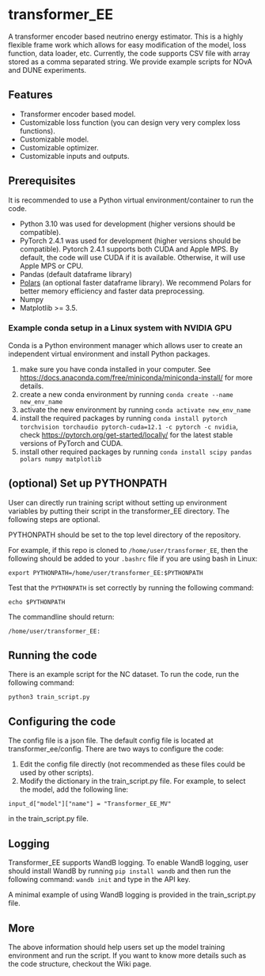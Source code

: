 # transformer_EE
A transformer encoder based neutrino energy estimator. This is a highly flexible frame work which allows for easy modification of the model, loss function, data loader, etc. Currently, the code supports CSV file with array stored as a comma separated string. We provide example scripts for NOvA and DUNE experiments.

## Features

* Transformer encoder based model.
* Customizable loss function (you can design very very complex loss functions).
* Customizable model.
* Customizable optimizer.
* Customizable inputs and outputs.

## Prerequisites

It is recommended to use a Python virtual environment/container to run the code.

* Python 3.10 was used for development (higher versions should be compatible).
* PyTorch 2.4.1 was used for development (higher versions should be compatible). Pytorch 2.4.1 supports both CUDA and Apple MPS. By default, the code will use CUDA if it is available. Otherwise, it will use Apple MPS or CPU.
* Pandas (default dataframe library)
* [Polars](https://pola.rs/) (an optional faster dataframe library). We recommend Polars for better memory efficiency and faster data preprocessing.
* Numpy
* Matplotlib >= 3.5.

### Example conda setup in a Linux system with NVIDIA GPU
Conda is a Python environment manager which allows user to create an independent virtual environment and install Python packages.
1. make sure you have conda installed in your computer. See https://docs.anaconda.com/free/miniconda/miniconda-install/ for more details.
2. create a new conda environment by running `conda create --name new_env_name`
3. activate the new environment by running `conda activate new_env_name`
4. install the required packages by running `conda install pytorch torchvision torchaudio pytorch-cuda=12.1 -c pytorch -c nvidia`, check https://pytorch.org/get-started/locally/ for the latest stable versions of PyTorch and CUDA.
5. install other required packages by running `conda install scipy pandas polars numpy matplotlib`

## (optional) Set up PYTHONPATH
User can directly run training script without setting up environment variables by putting their script in the transformer_EE directory. The following steps are optional.

PYTHONPATH should be set to the top level directory of the repository.

For example, if this repo is cloned to `/home/user/transformer_EE`, then the following should be added to your `.bashrc` file if you are using bash in Linux:
```
export PYTHONPATH=/home/user/transformer_EE:$PYTHONPATH
```

Test that the `PYTHONPATH` is set correctly by running the following command:
```
echo $PYTHONPATH
```
The commandline should return:
```
/home/user/transformer_EE:
```

## Running the code
There is an example script for the NC dataset. To run the code, run the following command:
```
python3 train_script.py
```

## Configuring the code
The config file is a json file. The default config file is located at transformer_ee/config.
There are two ways to configure the code:
1. Edit the config file directly (not recommended as these files could be used by other scripts).
2. Modify the dictionary in the train_script.py file. For example, to select the model, add the following line:
```
input_d["model"]["name"] = "Transformer_EE_MV"
```
in the train_script.py file.

## Logging

Transformer_EE supports WandB logging. To enable WandB logging, user should install WandB by running `pip install wandb` and then run the following command: `wandb init` and type in the API key.

A minimal example of using WandB logging is provided in the train_script.py file.

## More

The above information should help users set up the model training environment and run the script. If you want to know more details such as the code structure, checkout the Wiki page.
